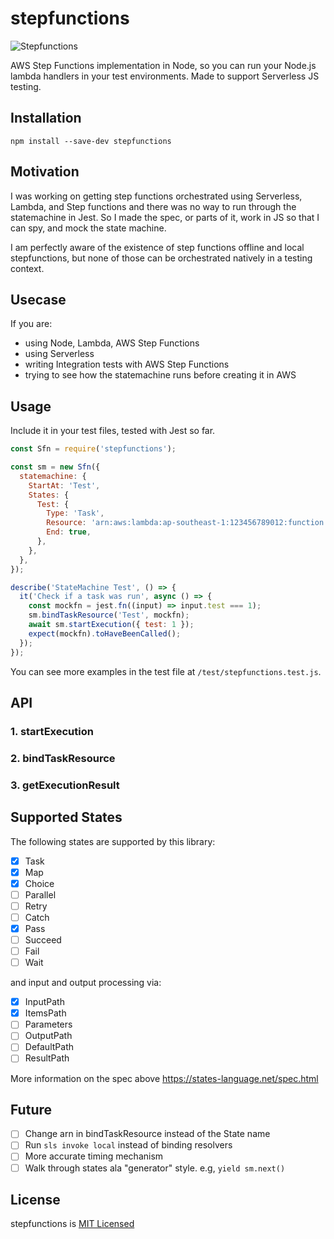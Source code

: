 # stepfunctions

![Stepfunctions](https://github.com/jamoy/stepfunctions/workflows/Stepfunctions/badge.svg)

AWS Step Functions implementation in Node, so you can run your Node.js lambda handlers in your test environments. Made to support Serverless JS testing.

## Installation

```
npm install --save-dev stepfunctions
```

## Motivation

I was working on getting step functions orchestrated using Serverless, Lambda, and Step functions and there was no way to run through the statemachine in Jest. So I made the spec, or parts of it, work in JS so that I can spy, and mock the state machine.

I am perfectly aware of the existence of step functions offline and local stepfunctions, but none of those can be orchestrated natively in a testing context.

## Usecase

If you are:

- using Node, Lambda, AWS Step Functions
- using Serverless
- writing Integration tests with AWS Step Functions
- trying to see how the statemachine runs before creating it in AWS

## Usage

Include it in your test files, tested with Jest so far.

```js
const Sfn = require('stepfunctions');

const sm = new Sfn({
  statemachine: {
    StartAt: 'Test',
    States: {
      Test: {
        Type: 'Task',
        Resource: 'arn:aws:lambda:ap-southeast-1:123456789012:function:test',
        End: true,
      },
    },
  },
});

describe('StateMachine Test', () => {
  it('Check if a task was run', async () => {
    const mockfn = jest.fn((input) => input.test === 1);
    sm.bindTaskResource('Test', mockfn);
    await sm.startExecution({ test: 1 });
    expect(mockfn).toHaveBeenCalled();
  });
});
```

You can see more examples in the test file at `/test/stepfunctions.test.js`.

## API

### 1. startExecution

### 2. bindTaskResource

### 3. getExecutionResult

## Supported States

The following states are supported by this library:

- [x] Task
- [x] Map
- [x] Choice
- [ ] Parallel
- [ ] Retry
- [ ] Catch
- [x] Pass
- [ ] Succeed
- [ ] Fail
- [ ] Wait

and input and output processing via:

- [x] InputPath
- [x] ItemsPath
- [ ] Parameters
- [ ] OutputPath
- [ ] DefaultPath
- [ ] ResultPath

More information on the spec above https://states-language.net/spec.html

## Future

- [ ] Change arn in bindTaskResource instead of the State name
- [ ] Run `sls invoke local` instead of binding resolvers
- [ ] More accurate timing mechanism
- [ ] Walk through states ala "generator" style. e.g, `yield sm.next()`

## License

stepfunctions is [MIT Licensed](LICENSE)
